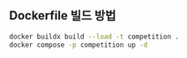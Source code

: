 ## Dockerfile 빌드 방법

```bash
docker buildx build --load -t competition .
docker compose -p competition up -d
```